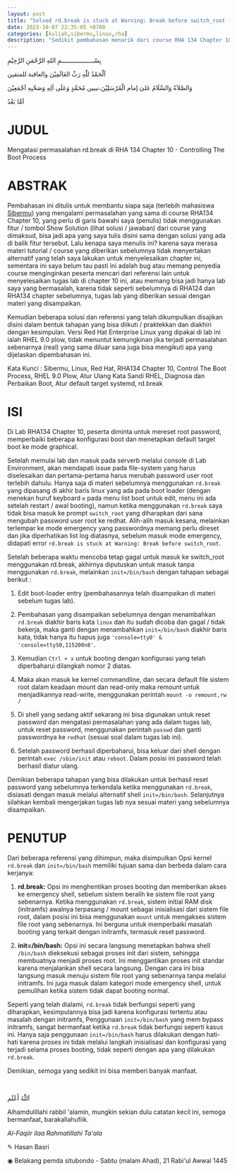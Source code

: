 ```yaml
---
layout: post
title: "Solved rd.break is stuck at Warning: Break before switch_root - Red Hat Academy 134 Chapter 10"
date: 2023-10-07 22:35:05 +0700
categories: [kuliah,sibermu,linux,rha]
description: "Sedikit pembahasan menarik dari course RHA 134 Chapter 10, rd.break issues"
---
```


بِسْــــــــــــــــــمِ اللهِ الرَّحْمَنِ الرَّحِيْمِ

اَلْحَمْدُ للّٰهِ رَبِّ العَالَمِيْنَ والعاقبة للمتقين

 وَالصَّلاَةُ وَالسَّلَامُ عَلىَ إمام الْمُرْسَلِيْنَ،نبيين مُحَمَّدٍ وَعَلَى اٰلِهِ وَصَحْبِهِ اَجْمَعِيْنَ

  اَمَّا بَعْدُ


# JUDUL

Mengatasi permasalahan rd.break di RHA 134 Chapter 10 - Controlling The Boot Process


# ABSTRAK

Pembahasan ini ditulis untuk membantu siapa saja (terlebih mahasiswa <a href="https://sibermu.ac.id" target="_blank">Sibermu</a>) yang mengalami permasalahan yang sama di course RHA134 Chapter 10, yang perlu di garis bawahi saya (penulis) tidak menggunakan fitur / tombol Show Solution (lihat solusi / jawaban) dari course yang dimaksud, bisa jadi apa yang saya tulis disini sama dengan solusi yang ada di balik fitur tersebut. Lalu kenapa saya menulis ini? karena saya merasa materi tutorial / course yang diberikan sebelumnya tidak menyertakan alternatif yang telah saya lakukan untuk menyelesaikan chapter ini, sementara ini saya belum tau pasti ini adalah bug atau memang penyedia course menginginkan peserta mencari dari referensi lain untuk menyelesaikan tugas lab di chapter 10 ini, atau memang bisa jadi hanya lab saya yang bermasalah, karena tidak seperti sebelumnya di RHA124 dan RHA134 chapter sebelumnya, tugas lab yang diberikan sesuai dengan materi yang disampaikan.

Kemudian beberapa solusi dan referensi yang telah dikumpulkan disajikan disini dalam bentuk tahapan yang bisa diikuti / praktekkan dan diakhiri dengan kesimpulan. Versi Red Hat Enterprise Linux yang dipakai di lab ini ialah RHEL 9.0 plow, tidak menuntut kemungkinan jika terjadi permasalahan sebenarnya (real) yang sama diluar sana juga bisa mengikuti apa yang dijelaskan dipembahasan ini.

Kata Kunci : Sibermu, Linux, Red Hat, RHA134 Chapter 10, Control The Boot Process, RHEL 9.0 Plow, Atur Ulang Kata Sandi RHEL, Diagnosa dan Perbaikan Boot, Atur default target systemd, rd.break


# ISI

Di Lab RHA134 Chapter 10, peserta diminta untuk mereset root password, memperbaiki beberapa konfigurasi boot dan menetapkan default target boot ke mode graphical.

Setelah memulai lab dan masuk pada serverb melalui console di Lab Environment, akan mendapati issue pada file-system yang harus diselesaikan dan pertama-pertama harus merubah password user root terlebih dahulu. Hanya saja di materi sebelumnya menggunakan `rd.break` yang dipasang di akhir baris linux yang ada pada boot loader (dengan menekan huruf keyboard `e` pada menu list boot untuk edit, menu ini ada setelah restart / awal booting), namun ketika menggunakan `rd.break` saya tidak bisa masuk ke prompt `switch_root` yang diharapkan dari sana mengubah password user root ke redhat. Alih-alih masuk kesana, melainkan terlempar ke mode emergency yang passwordnya memang perlu direset dan jika diperhatikan list log diatasnya, sebelum masuk mode emergency, didapati error `rd.break is stuck at Warning: Break before switch_root`.

Setelah beberapa waktu mencoba tetap gagal untuk masuk ke switch_root menggunakan rd.break, akhirnya diputuskan untuk masuk tanpa menggunakan `rd.break`, melainkan `init=/bin/bash` dengan tahapan sebagai berikut :

1. Edit boot-loader entry (pembahasannya telah disampaikan di materi sebelum tugas lab).

2. Pembahasan yang disampaikan sebelumnya dengan menambahkan `rd.break` diakhir baris kata `linux` dan itu sudah dicoba dan gagal / tidak bekerja, maka ganti dengan menambahkan `init=/bin/bash` diakhir baris kata, tidak hanya itu hapus juga `'console=tty0' & 'console=ttyS0,115200n8'`.

3. Kemudian `Ctrl + x` untuk booting dengan konfigurasi yang telah diperbaharui dilangkah nomor 2 diatas.

4. Maka akan masuk ke kernel commandline, dan secara default file sistem root dalam keadaan mount dan read-only maka remount untuk menjadikannya read-write, menggunakan perintah `mount -o remount,rw /`

5. Di shell yang sedang aktif sekarang ini bisa digunakan untuk reset password dan mengatasi permasalahan yang ada dalam tugas lab, untuk reset password, menggunakan perintah `passwd` dan ganti passwordnya ke `redhat` (sesuai soal dalam tugas lab ini).

6. Setelah password berhasil diperbaharui, bisa keluar dari shell dengan perintah `exec /sbin/init` atau `reboot`. Dalam posisi ini password telah berhasil diatur ulang.

Demikian beberapa tahapan yang bisa dilakukan untuk berhasil reset password yang sebelumnya terkendala ketika menggunakan `rd.break`, disiasati dengan masuk melalui alternatif shell `init=/bin/bash`. Selanjutnya silahkan kembali mengerjakan tugas lab nya sesuai materi yang sebelumnya disampaikan.


# PENUTUP

Dari beberapa referensi yang dihimpun, maka disimpulkan Opsi kernel `rd.break` dan `init=/bin/bash` memiliki tujuan sama dan berbeda dalam cara kerjanya:

1. **rd.break:** Opsi ini menghentikan proses booting dan memberikan akses ke emergency shell, sebelum sistem beralih ke sistem file root yang sebenarnya. Ketika menggunakan `rd.break`, sistem initial RAM disk (initramfs) awalnya terpasang / mount sebagai inisialisasi dari sistem file root, dalam posisi ini bisa menggunakan `mount` untuk mengakses sistem file root yang sebenarnya. Ini berguna untuk memperbaiki masalah booting yang terkait dengan initramfs, termasuk reset password.

2. **init=/bin/bash:** Opsi ini secara langsung menetapkan bahwa shell `/bin/bash` dieksekusi sebagai proses init dari sistem, sehingga membuatnya menjadi proses root. Ini menggantikan proses init standar karena menjalankan shell secara langsung. Dengan cara ini bisa langsung masuk menuju sistem file root yang sebenarnya tanpa melalui initramfs. Ini juga masuk dalam kategori mode emergency shell, untuk pemulihan ketika sistem tidak dapat booting normal.

Seperti yang telah dialami, `rd.break` tidak berfungsi seperti yang diharapkan, kesimpulannya bisa jadi karena konfigurasi tertentu atau masalah dengan initramfs, Penggunaan `init=/bin/bash` yang mem bypass initramfs, sangat bermanfaat ketika `rd.break` tidak berfungsi seperti kasus ini. Hanya saja penggunaan `init=/bin/bash` harus dilakukan dengan hati-hati karena proses ini tidak melalui langkah inisialisasi dan konfigurasi yang terjadi selama proses booting, tidak seperti dengan apa yang dilakukan `rd.break`.

Demikian, semoga yang sedikit ini bisa memberi banyak manfaat.

<br/>

اَللّٰهُ أَعْلَم


Alhamdulillahi rabbil 'alamin, mungkin sekian dulu catatan kecil ini, semoga bermanfaat, barakallahufiik.

_Al-Faqiir ilaa Rahmatillahi Ta'ala_

✎ Hasan Basri

◉ Belakang pemda situbondo - Sabtu (malam Ahad), 21 Rabi'ul Awwal 1445
